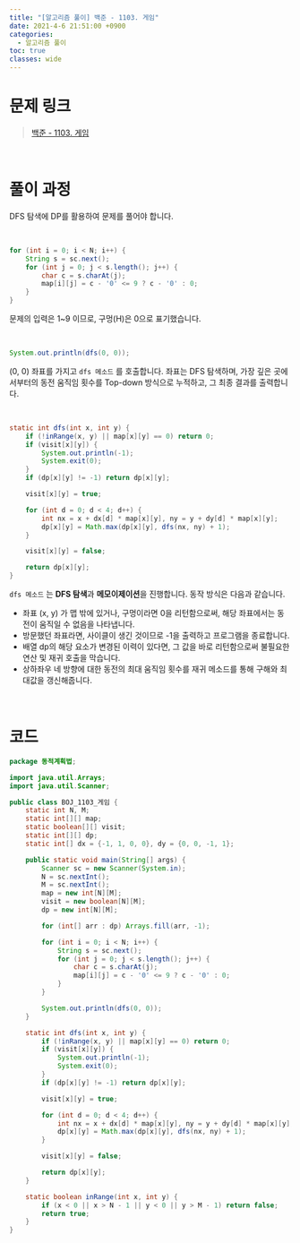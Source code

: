 ```yaml
---
title: "[알고리즘 풀이] 백준 - 1103. 게임"
date: 2021-4-6 21:51:00 +0900
categories:
  - 알고리즘 풀이
toc: true
classes: wide
---
```


# 문제 링크

> [백준 - 1103. 게임](https://www.acmicpc.net/problem/1103)

<br>

# 풀이 과정

DFS 탐색에 DP를 활용하여 문제를 풀어야 합니다.

<br>

```java
for (int i = 0; i < N; i++) {
    String s = sc.next();
    for (int j = 0; j < s.length(); j++) {
        char c = s.charAt(j);
        map[i][j] = c - '0' <= 9 ? c - '0' : 0;
    }
}
```

문제의 입력은 1~9 이므로, 구멍(H)은 0으로 표기했습니다.

<br>

```java
System.out.println(dfs(0, 0));
```

(0, 0) 좌표를 가지고 `dfs 메소드` 를 호출합니다. 좌표는 DFS 탐색하며, 가장 깊은 곳에서부터의 동전 움직임 횟수를 Top-down 방식으로 누적하고, 그 최종 결과를 출력합니다.

<br>

```java
static int dfs(int x, int y) {
    if (!inRange(x, y) || map[x][y] == 0) return 0;
    if (visit[x][y]) {
        System.out.println(-1);
        System.exit(0);
    }
    if (dp[x][y] != -1) return dp[x][y];

    visit[x][y] = true;

    for (int d = 0; d < 4; d++) {
        int nx = x + dx[d] * map[x][y], ny = y + dy[d] * map[x][y];
        dp[x][y] = Math.max(dp[x][y], dfs(nx, ny) + 1);
    }

    visit[x][y] = false;

    return dp[x][y];
}
```

`dfs 메소드` 는 **DFS 탐색**과 **메모이제이션**을 진행합니다. 동작 방식은 다음과 같습니다.

- 좌표 (x, y) 가 맵 밖에 있거나, 구멍이라면 0을 리턴함으로써, 해당 좌표에서는 동전이 움직일 수 없음을 나타냅니다.
- 방문했던 좌표라면, 사이클이 생긴 것이므로 -1을 출력하고 프로그램을 종료합니다.
- 배열 dp의 해당 요소가 변경된 이력이 있다면, 그 값을 바로 리턴함으로써 불필요한 연산 및 재귀 호출을 막습니다.
- 상하좌우 네 방향에 대한 동전의 최대 움직임 횟수를 재귀 메소드를 통해 구해와 최대값을 갱신해줍니다.

<br>

# 코드

```java
package 동적계획법;

import java.util.Arrays;
import java.util.Scanner;

public class BOJ_1103_게임 {
    static int N, M;
    static int[][] map;
    static boolean[][] visit;
    static int[][] dp;
    static int[] dx = {-1, 1, 0, 0}, dy = {0, 0, -1, 1};

    public static void main(String[] args) {
        Scanner sc = new Scanner(System.in);
        N = sc.nextInt();
        M = sc.nextInt();
        map = new int[N][M];
        visit = new boolean[N][M];
        dp = new int[N][M];

        for (int[] arr : dp) Arrays.fill(arr, -1);

        for (int i = 0; i < N; i++) {
            String s = sc.next();
            for (int j = 0; j < s.length(); j++) {
                char c = s.charAt(j);
                map[i][j] = c - '0' <= 9 ? c - '0' : 0;
            }
        }

        System.out.println(dfs(0, 0));
    }

    static int dfs(int x, int y) {
        if (!inRange(x, y) || map[x][y] == 0) return 0;
        if (visit[x][y]) {
            System.out.println(-1);
            System.exit(0);
        }
        if (dp[x][y] != -1) return dp[x][y];

        visit[x][y] = true;

        for (int d = 0; d < 4; d++) {
            int nx = x + dx[d] * map[x][y], ny = y + dy[d] * map[x][y];
            dp[x][y] = Math.max(dp[x][y], dfs(nx, ny) + 1);
        }

        visit[x][y] = false;

        return dp[x][y];
    }

    static boolean inRange(int x, int y) {
        if (x < 0 || x > N - 1 || y < 0 || y > M - 1) return false;
        return true;
    }
}
```